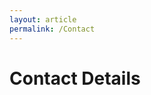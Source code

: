 ```yaml
---
layout: article
permalink: /Contact
---
```

    
<div id="main" role="main">
  <div class="wrap">
    <div class="page-title">
            <h1>Contact Details</h1>
    </div>

  <div class="archive-wrap">
    <div class="page-content">


   </div><!-- /.page-content -->
  </div><!-- /.archive-wrap -->

  </div><!-- /.wrap -->
</div><!-- /#main -->
